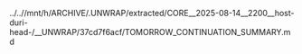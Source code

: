 ../..//mnt/h/ARCHIVE/.UNWRAP/extracted/CORE__2025-08-14__2200__host-duri-head-/__UNWRAP/37cd7f6acf/TOMORROW_CONTINUATION_SUMMARY.md
